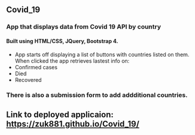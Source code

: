 ## Covid_19
### App that displays data from Covid 19 API by country
#### Built using HTML/CSS, JQuery, Bootstrap 4.
* App starts off displaying a list of buttons with countries listed on them.  When clicked the app
retrieves lastest info on:
* Confirmed cases
* Died
* Recovered
### There is also a submission form to add addditional countries.

## Link to deployed applicaion: https://zuk881.github.io/Covid_19/
